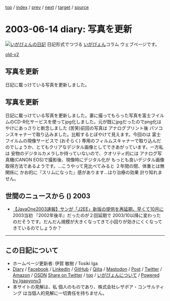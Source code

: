 [top](../index.html) 
 / [index](index.html) 
 / [prev](ig030613.html) 
 / [next](ig030615.html) 
 / [target](https://www.igapyon.jp/igapyon/diary/2003/ig030614.html) 
 / [source](https://github.com/igapyon/diary/blob/master/2003/ig030614.src.md) 

2003-06-14 diary: 写真を更新
=====================================================================================================
[![いがぴょんの日記](https://www.igapyon.jp/igapyon/diary/images/iga202308_128.jpg "いがぴょん")](https://www.igapyon.jp/igapyon/diary/memo/memoigapyon.html) 日記形式でつづる [いがぴょん](https://www.igapyon.jp/igapyon/diary/memo/memoigapyon.html)コラム ウェブページです。

[old-v2](ig030614-orig.html)

## 写真を更新

日記に載っけている写真を更新しました。


## 写真を更新

日記に載っけている写真を更新しました。妻に撮ってもらった写真を富士フイルムのCD-R化サービスを使ってjpg化しました。元が既にjpgだったのでpng化はやけにあっさりと断念しました
(苦笑)前回の写真は アナログプリント後 パソコンスキャナーで取り込みました。比較するとぼやけて見えます。今回のは 富士フイルムの現像サービスで (おそらく) 専用のフィルムスキャナーで取り込んだのでしょうか、とてもクリアなデジタル画像としてできあがっています。一方私は 安物のデジタルカメラしか持っていないので、クオリティ的には アナログ写真機(CANON
EOS)で撮影後、現像時にデジタル化が もっとも良いデジタル画像取得方法であるようです。…こうやって見比べてみると ２年間の間、体重とは無関係に かお的に『スリムになった』感があります…はり治療の効果 計り知れません。

## 世間のニュースから () 2003

* [【JavaOne2003速報】サンが「J2EE」新版の提供を再延期，早くて10月に](http://itpro.nikkeibp.co.jp/free/NC/NEWS/20030611/2/)  2003当初 『2002年後半』だったのが２回延期で 2003/10以降に変わったのだそうです。だんだん規模が大きくなってきて小回りが効きにくくなってきているのでしょうか？


----------------------------------------------------------------------------------------------------

## この日記について

* ホームページ更新者: 伊賀 敏樹 / Tosiki Iga
* [Diary](https://www.igapyon.jp/igapyon/diary/) / [Facebook](https://www.facebook.com/igapyon) / [LinkedIn](https://www.linkedin.com/in/toshikiiga) / [GitHub](https://github.com/igapyon) / [Qiita](https://qiita.com/igapyon) / [Mastodon](https://social.vivaldi.net/@igapyon) / [Post](https://post.news/igapyon) / [Twitter](https://twitter.com/ToshikiIga) / [Amazon](https://www.amazon.co.jp/%E4%BC%8A%E8%B3%80-%E6%95%8F%E6%A8%B9/e/B004LTQWCQ) / [OSDN](https://ja.osdn.net/users/iga/)
[Share on Twitter](https://twitter.com/intent/tweet?hashtags=igapyon%2Cdiary%2C%E3%81%84%E3%81%8C%E3%81%B4%E3%82%87%E3%82%93&text=%E5%86%99%E7%9C%9F%E3%82%92%E6%9B%B4%E6%96%B0&url=https%3A%2F%2Fwww.igapyon.jp%2Figapyon%2Fdiary%2F2003%2Fig030614.html) / [top](../index.html) / [いがぴょんについて](https://www.igapyon.jp/igapyon/diary/memo/memoigapyon.html) / [Powered by Igapyonv3](https://github.com/igapyon/igapyonv3)
* 本サイトの見解は、私 個人のものであり、株式会社レザボア・コンサルティング は当個人的見解に一切責任を持ちません。 

